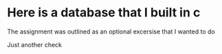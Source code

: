 # Here is a database that I built in c

The assignment was outlined as an optional excersise that I wanted to do

Just another check
